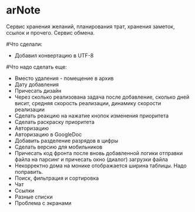 
# arNote
Сервис хранения желаний, планирования трат, хранения заметок, ссылок и прочего. Сервис обмена.


#Что сделали:

* Добавил конвертацию в UTF-8


#Что надо сделать еще:


* Вместо удаления - помещение в архив
* Дату добавления
* Причесать дизайн
* Через сколько реализована задача после добавление, сколько дней висит, средняя скорость реализации, динамику скорости реализации
* Сделать реакцию на нажатие кнопок изменения приоритета
* Сделать раскраску приоритета
* Авторизацию
* Авторизацию в GoogleDoc
* Добавить разделение разрядов в цифры
* Сделать версию для мобильников
* Причесать код фронта после вновь добавленной логики отправки файла на парсинг и причесать окно (диалог) загрузки файла
* Некорректно дома на монике отображается ширина таблицы. Надо поправить.
* Поиск, фильтрация и сортировка
* Чат
* Ссылки
* Разные списки
* Проблема с экранами

